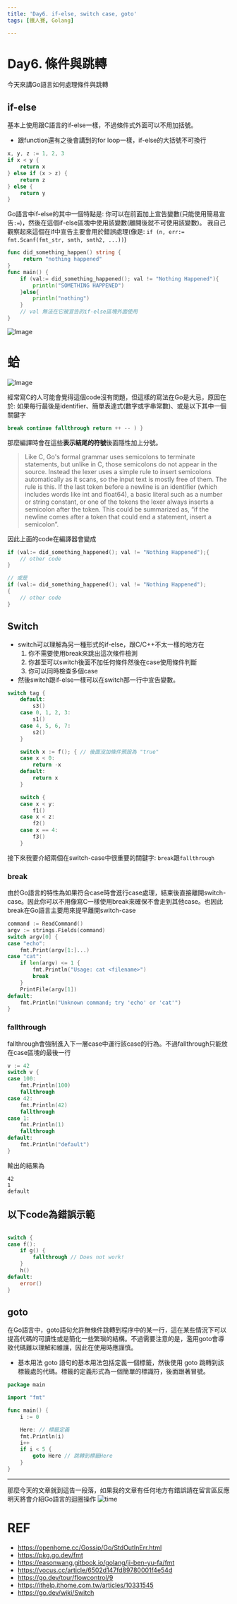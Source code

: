 ```yaml
---
title: 'Day6. if-else, switch case, goto'
tags: [鐵人賽, Golang]

---
```


# Day6. 條件與跳轉
今天來講Go語言如何處理條件與跳轉
## if-else
基本上使用跟C語言的if-else一樣，不過條件式外面可以不用加括號。
- 跟function還有之後會講到的for loop一樣，if-else的大括號不可換行
```go
x, y, z := 1, 2, 3
if x < y {
	return x
} else if (x > z) {
	return z
} else {
	return y
}
```

Go語言中if-else的其中一個特點是: 你可以在前面加上宣告變數(只能使用簡易宣告`:=`)，然後在這個if-else區塊中使用該變數(離開後就不可使用該變數)。
我自己觀察起來這個在if中宣告主要會用於錯誤處理(像是: `if (n, err:= fmt.Scanf(fmt_str, smth, smth2, ...))`)

```go
func did_something_happen() string {
	 return "nothing happened"
}
func main() {
    if (val:= did_something_happened(); val != "Nothing Happened"){
        println("SOMETHING HAPPENED")	
    }else{
        println("nothing")
    }
    // val 無法在它被宣告的if-else區塊外面使用
}

```
![Image](https://i.imgur.com/4SRlxSm.png)
# 蛤
![Image](https://i.imgur.com/5UZiDv8.gif)

經常寫C的人可能會覺得這個code沒有問題，但這樣的寫法在Go是大忌，原因在於:
如果每行最後是identifier、簡單表達式(數字或字串常數)、或是以下其中一個關鍵字
```go
break continue fallthrough return ++ -- ) }
```
那麼編譯時會在這些**表示結尾的符號**後面隱性加上分號。
> Like C, Go's formal grammar uses semicolons to terminate statements, but unlike in C, those semicolons do not appear in the source. Instead the lexer uses a simple rule to insert semicolons automatically as it scans, so the input text is mostly free of them.
> The rule is this. If the last token before a newline is an identifier (which includes words like int and float64), a basic literal such as a number or string constant, or one of the tokens
> the lexer always inserts a semicolon after the token. This could be summarized as, “if the newline comes after a token that could end a statement, insert a semicolon”.
> 
因此上面的code在編譯器會變成
```go
if (val:= did_something_happened(); val != "Nothing Happened");{
    // other code
}

// 或是
if (val:= did_something_happened(); val != "Nothing Happened");
{
    // other code
}
```
## Switch
- switch可以理解為另一種形式的if-else，跟C/C++不太一樣的地方在
    1. 你不需要使用break來跳出這次條件檢測
    2. 你甚至可以switch後面不加任何條件然後在case使用條件判斷
    3. 你可以同時檢查多個case
- 然後switch跟if-else一樣可以在switch那一行中宣告變數。
```go 
switch tag {
	default:
		s3()
	case 0, 1, 2, 3:
		s1()
	case 4, 5, 6, 7:
		s2()
	}

	switch x := f(); { // 後面沒加條件預設為 "true"
	case x < 0:
		return -x
	default:
		return x
	}

	switch {
	case x < y:
		f1()
	case x < z:
		f2()
	case x == 4:
		f3()
	}
```
接下來我要介紹兩個在switch-case中很重要的關鍵字: `break`跟`fallthrough`
### break
由於Go語言的特性為如果符合case時會進行case處理，結束後直接離開switch-case。因此你可以不用像寫C一樣使用break來確保不會走到其他case。也因此break在Go語言主要用來提早離開switch-case
```go
command := ReadCommand()
argv := strings.Fields(command)
switch argv[0] {
case "echo":
    fmt.Print(argv[1:]...)
case "cat":
    if len(argv) <= 1 {
        fmt.Println("Usage: cat <filename>")
        break
    }
    PrintFile(argv[1])
default:
    fmt.Println("Unknown command; try 'echo' or 'cat'")
}
```

### fallthrough
fallthrough會強制進入下一層case中運行該case的行為。不過fallthrough只能放在case區塊的最後一行
```go
v := 42
switch v {
case 100:
    fmt.Println(100)
    fallthrough
case 42:
    fmt.Println(42)
    fallthrough
case 1:
    fmt.Println(1)
    fallthrough
default:
    fmt.Println("default")
}
```
輸出的結果為
```
42
1
default
```

## 以下code為錯誤示範
```go

switch {
case f():
    if g() {
        fallthrough // Does not work!
    }
    h()
default:
    error()
}
```
## goto
在Go語言中，goto語句允許無條件跳轉到程序中的某一行，這在某些情況下可以提高代碼的可讀性或是簡化一些繁瑣的結構。不過需要注意的是，濫用goto會導致代碼難以理解和維護，因此在使用時應謹慎。

- 基本用法
goto 語句的基本用法包括定義一個標籤，然後使用 goto 跳轉到該標籤處的代碼。標籤的定義形式為一個簡單的標識符，後面跟著冒號。
```go
package main

import "fmt"

func main() {
    i := 0

    Here: // 標籤定義
    fmt.Println(i)
    i++
    if i < 5 {
        goto Here // 跳轉到標籤Here
    }
}

```
-----------------
那麼今天的文章就到這告一段落，如果我的文章有任何地方有錯誤請在留言區反應
明天將會介紹Go語言的迴圈操作
![time](https://i.imgur.com/Hk7po4w.gif)
# REF
- https://openhome.cc/Gossip/Go/StdOutInErr.html
- https://pkg.go.dev/fmt
- https://easonwang.gitbook.io/golang/ji-ben-yu-fa/fmt
- https://vocus.cc/article/6502d147fd89780001f4e54d
- https://go.dev/tour/flowcontrol/9
- https://ithelp.ithome.com.tw/articles/10331545
- https://go.dev/wiki/Switch